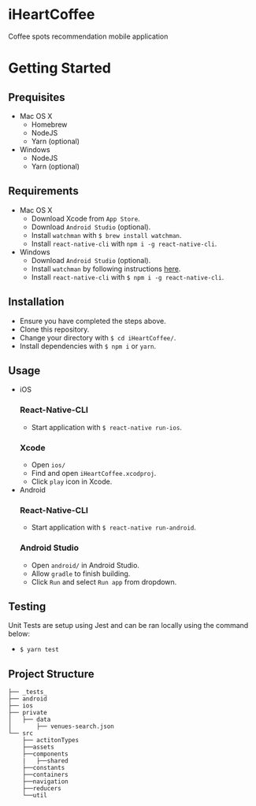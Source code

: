 # iHeartCoffee
Coffee spots recommendation mobile application

# Getting Started
## Prequisites
- Mac OS X
  - Homebrew
  - NodeJS
  - Yarn (optional)
- Windows
  - NodeJS
  - Yarn (optional)

## Requirements
- Mac OS X
  - Download Xcode from `App Store`.
  - Download `Android Studio` (optional).
  - Install `watchman` with `$ brew install watchman`.
  - Install `react-native-cli` with `npm i -g react-native-cli`.
- Windows
  - Download `Android Studio` (optional).
  - Install `watchman` by following instructions [here](https://facebook.github.io/watchman/docs/install.html).
  - Install `react-native-cli` with `$ npm i -g react-native-cli`.

## Installation
- Ensure you have completed the steps above.
- Clone this repository.
- Change your directory with `$ cd iHeartCoffee/`.
- Install dependencies with `$ npm i` or `yarn`.

## Usage
- iOS
  ### React-Native-CLI
  - Start application with `$ react-native run-ios`.
  ### Xcode
  - Open `ios/`
  - Find and open `iHeartCoffee.xcodproj`.
  - Click `play` icon in Xcode.
- Android
  ### React-Native-CLI
  - Start application with `$ react-native run-android`.
  ### Android Studio
  - Open `android/` in Android Studio.
  - Allow `gradle` to finish building.
  - Click `Run` and select `Run app` from dropdown.

## Testing
Unit Tests are setup using Jest and can be ran locally using the command below:
  - `$ yarn test`

## Project Structure
```
├── _tests_
├── android
├── ios
├── private
│   ├── data
│       ├── venues-search.json
└── src
    ├── actitonTypes
    ├──assets
    ├──components
    |   ├──shared
    ├──constants
    ├──containers
    ├──navigation
    ├──reducers
    └──util
```